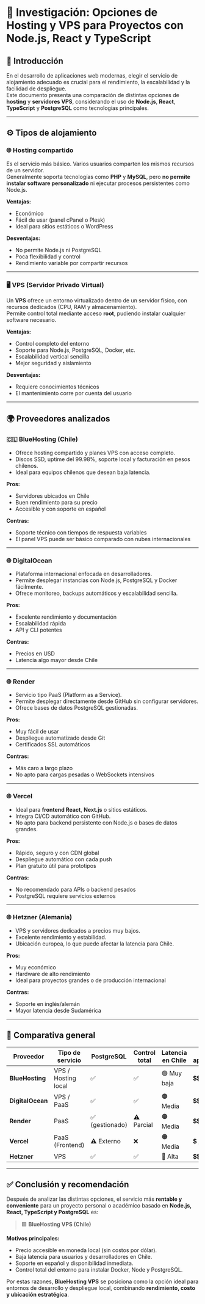 # 🧭 Investigación: Opciones de Hosting y VPS para Proyectos con Node.js, React y TypeScript

## 📌 Introducción

En el desarrollo de aplicaciones web modernas, elegir el servicio de alojamiento adecuado es crucial para el rendimiento, la escalabilidad y la facilidad de despliegue.  
Este documento presenta una comparación de distintas opciones de **hosting** y **servidores VPS**, considerando el uso de **Node.js**, **React**, **TypeScript** y **PostgreSQL** como tecnologías principales.

---

## ⚙️ Tipos de alojamiento

### 🌐 Hosting compartido
Es el servicio más básico. Varios usuarios comparten los mismos recursos de un servidor.  
Generalmente soporta tecnologías como **PHP** y **MySQL**, pero **no permite instalar software personalizado** ni ejecutar procesos persistentes como Node.js.

**Ventajas:**
- Económico  
- Fácil de usar (panel cPanel o Plesk)  
- Ideal para sitios estáticos o WordPress  

**Desventajas:**
- No permite Node.js ni PostgreSQL  
- Poca flexibilidad y control  
- Rendimiento variable por compartir recursos  

---

### 🖥️ VPS (Servidor Privado Virtual)
Un **VPS** ofrece un entorno virtualizado dentro de un servidor físico, con recursos dedicados (CPU, RAM y almacenamiento).  
Permite control total mediante acceso **root**, pudiendo instalar cualquier software necesario.

**Ventajas:**
- Control completo del entorno  
- Soporte para Node.js, PostgreSQL, Docker, etc.  
- Escalabilidad vertical sencilla  
- Mejor seguridad y aislamiento  

**Desventajas:**
- Requiere conocimientos técnicos  
- El mantenimiento corre por cuenta del usuario  

---

## 🌍 Proveedores analizados

### 🇨🇱 BlueHosting (Chile)
- Ofrece hosting compartido y planes VPS con acceso completo.  
- Discos SSD, uptime del 99.98%, soporte local y facturación en pesos chilenos.  
- Ideal para equipos chilenos que desean baja latencia.  

**Pros:**
- Servidores ubicados en Chile  
- Buen rendimiento para su precio  
- Accesible y con soporte en español  

**Contras:**
- Soporte técnico con tiempos de respuesta variables  
- El panel VPS puede ser básico comparado con nubes internacionales  

---

### 🌐 DigitalOcean
- Plataforma internacional enfocada en desarrolladores.  
- Permite desplegar instancias con Node.js, PostgreSQL y Docker fácilmente.  
- Ofrece monitoreo, backups automáticos y escalabilidad sencilla.

**Pros:**
- Excelente rendimiento y documentación  
- Escalabilidad rápida  
- API y CLI potentes  

**Contras:**
- Precios en USD  
- Latencia algo mayor desde Chile  

---

### 🌐 Render
- Servicio tipo PaaS (Platform as a Service).  
- Permite desplegar directamente desde GitHub sin configurar servidores.  
- Ofrece bases de datos PostgreSQL gestionadas.

**Pros:**
- Muy fácil de usar  
- Despliegue automatizado desde Git  
- Certificados SSL automáticos  

**Contras:**
- Más caro a largo plazo  
- No apto para cargas pesadas o WebSockets intensivos  

---

### 🌐 Vercel
- Ideal para **frontend React**, **Next.js** o sitios estáticos.  
- Integra CI/CD automático con GitHub.  
- No apto para backend persistente con Node.js o bases de datos grandes.

**Pros:**
- Rápido, seguro y con CDN global  
- Despliegue automático con cada push  
- Plan gratuito útil para prototipos  

**Contras:**
- No recomendado para APIs o backend pesados  
- PostgreSQL requiere servicios externos  

---

### 🌐 Hetzner (Alemania)
- VPS y servidores dedicados a precios muy bajos.  
- Excelente rendimiento y estabilidad.  
- Ubicación europea, lo que puede afectar la latencia para Chile.

**Pros:**
- Muy económico  
- Hardware de alto rendimiento  
- Ideal para proyectos grandes o de producción internacional  

**Contras:**
- Soporte en inglés/alemán  
- Mayor latencia desde Sudamérica  

---

## 🧾 Comparativa general

| Proveedor     | Tipo de servicio | PostgreSQL | Control total | Latencia en Chile | Costo aproximado | Facilidad de uso |
|----------------|------------------|-------------|----------------|-------------------|------------------|------------------|
| **BlueHosting** | VPS / Hosting local | ✅ | ✅ | 🟢 Muy baja | 💲💲 (en CLP) | ⚙️ Intermedia |
| **DigitalOcean** | VPS / PaaS | ✅ | ✅ | 🟠 Media | 💲💲💲 | ⚙️ Fácil |
| **Render** | PaaS | ✅ (gestionado) | ⚠️ Parcial | 🟠 Media | 💲💲💲 | 🧩 Muy fácil |
| **Vercel** | PaaS (Frontend) | ⚠️ Externo | ❌ | 🟠 Media | 💲 / Gratuito | 🧩 Muy fácil |
| **Hetzner** | VPS | ✅ | ✅ | 🔴 Alta | 💲💲 | ⚙️ Media |

---

## ✅ Conclusión y recomendación

Después de analizar las distintas opciones, el servicio más **rentable y conveniente** para un proyecto personal o académico basado en **Node.js, React, TypeScript y PostgreSQL** es:

> 🟩 **BlueHosting VPS (Chile)**

**Motivos principales:**
- Precio accesible en moneda local (sin costos por dólar).  
- Baja latencia para usuarios y desarrolladores en Chile.  
- Soporte en español y disponibilidad inmediata.  
- Control total del entorno para instalar Docker, Node y PostgreSQL.  

Por estas razones, **BlueHosting VPS** se posiciona como la opción ideal para entornos de desarrollo y despliegue local, combinando **rendimiento, costo y ubicación estratégica**.

